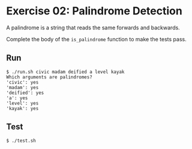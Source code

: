# Exercise 02: Palindrome Detection

A palindrome is a string that reads the same forwards and backwards.

Complete the body of the `is_palindrome` function to make the tests pass.

## Run

```
$ ./run.sh civic madam deified a level kayak
Which arguments are palindromes?
'civic': yes
'madam': yes
'deified': yes
'a': yes
'level': yes
'kayak': yes
```

## Test

```
$ ./test.sh
```
